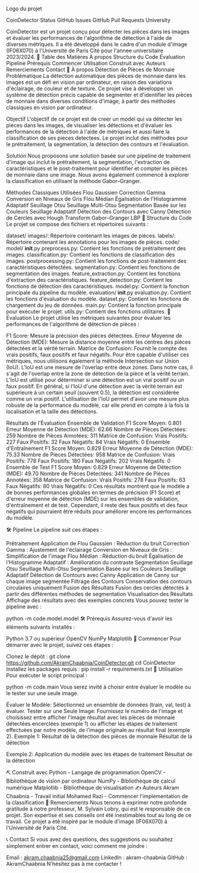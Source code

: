 Logo du projet

CoinDetector
Status GitHub Issues GitHub Pull Requests University

CoinDetector est un projet conçu pour détecter les pièces dans les images et évaluer les performances de l'algorithme de détection à l'aide de diverses métriques. Il a été développé dans le cadre d'un module d'image (IF06X070) à l'Université de Paris Cité pour l'annee universitaire 2023/2024.
📝 Table des Matières
À propos
Structure du Code
Évaluation
Pipeline
Prérequis
Commencer
Utilisation
Construit avec
Auteurs
Remerciements
Contact
🧐 À propos
Détection de Pièces de Monnaie
Problématique
La détection automatique des pièces de monnaie dans les images est un défi en vision par ordinateur, en raison des variations d'éclairage, de couleur et de texture. Ce projet vise à développer un système de détection précis capable de segmenter et d'identifier les pièces de monnaie dans diverses conditions d'image, à partir des méthodes classiques en vision par ordinateur.

Objectif
L'objectif de ce projet est de creer un model qui va détecter les pièces dans les images, de visualiser les détections et d'évaluer les performances de la détection à l'aide de métriques et aussi faire la classification de ses pieces detectees. Le projet inclut des méthodes pour le prétraitement, la segmentation, la détection des contours et l'évaluation.

Solution
Nous proposons une solution basée sur une pipeline de traitement d'image qui inclut le prétraitement, la segmentation, l'extraction de caractéristiques et le post-traitement pour identifier et compter les pièces de monnaie dans une image. Nous avons également commencé à explorer la classification en utilisant la méthode Gabor–Granger.

Méthodes Classiques Utilisées
Flou Gaussien
Correction Gamma
Conversion en Niveaux de Gris
Flou Médian
Égalisation de l'Histogramme Adaptatif
Seuillage Otsu
Seuillage Multi-Otsu
Segmentation Basée sur les Couleurs
Seuillage Adaptatif
Détection des Contours avec Canny
Détection de Cercles avec Hough Transform
Gabor–Granger
LBP
🚀 Structure du Code
Le projet se compose des fichiers et répertoires suivants :

dataset/
images/: Répertoire contenant les images de pièces.
labels/: Répertoire contenant les annotations pour les images de pièces.
code/
model/
__init__.py
preprocess.py: Contient les fonctions de prétraitement des images.
classification.py: Contient les fonctions de classification des images.
postprocessing.py: Contient les fonctions de post-traitement des caractéristiques détectées.
segmentation.py: Contient les fonctions de segmentation des images.
feature_extraction.py: Contient les fonctions d'extraction des caractéristiques.
feature_detection.py: Contient les fonctions de détection des caractéristiques.
model.py: Contient la fonction principale du pipeline du modèle.
evaluation/
__init__.py
evaluation.py: Contient les fonctions d'évaluation du modèle.
dataset.py: Contient les fonctions de chargement du jeu de données.
main.py: Contient la fonction principale pour exécuter le projet.
utils.py: Contient des fonctions utilitaires.
🎈 Évaluation
Le projet utilise les métriques suivantes pour évaluer les performances de l'algorithme de détection de pièces :

F1 Score: Mesure la précision des pièces détectées.
Erreur Moyenne de Détection (MDE): Mesure la distance moyenne entre les centres des pièces détectées et la vérité terrain.
Matrice de Confusion: Fournit le compte des vrais positifs, faux positifs et faux négatifs.
Pour être capable d'utiliser ces métriques, nous utilisons également la méthode Intersection sur Union (IoU). L'IoU est une mesure de l'overlap entre deux zones. Dans notre cas, il s'agit de l'overlap entre la zone de détection de la pièce et la vérité terrain. L'IoU est utilisé pour déterminer si une détection est un vrai positif ou un faux positif. En général, si l'IoU d'une détection avec la vérité terrain est supérieure à un certain seuil (souvent 0.5), la détection est considérée comme un vrai positif. L'utilisation de l'IoU permet d'avoir une mesure plus robuste de la performance du modèle, car elle prend en compte à la fois la localisation et la taille des détections.

Résultats de l'Évaluation
Ensemble de Validation
F1 Score Moyen: 0.801
Erreur Moyenne de Détection (MDE): 62.66
Nombre de Pièces Détectées: 259
Nombre de Pièces Annotées: 311
Matrice de Confusion:
Vrais Positifs: 227
Faux Positifs: 32
Faux Négatifs: 84
Vrais Négatifs: 0
Ensemble d'Entraînement
F1 Score Moyen: 0.829
Erreur Moyenne de Détection (MDE): 75.33
Nombre de Pièces Détectées: 958
Matrice de Confusion:
Vrais Positifs: 778
Faux Positifs: 180
Faux Négatifs: 202
Vrais Négatifs: 0
Ensemble de Test
F1 Score Moyen: 0.829
Erreur Moyenne de Détection (MDE): 49.70
Nombre de Pièces Détectées: 341
Nombre de Pièces Annotées: 358
Matrice de Confusion:
Vrais Positifs: 278
Faux Positifs: 63
Faux Négatifs: 80
Vrais Négatifs: 0
Ces résultats montrent que le modèle a de bonnes performances globales en termes de précision (F1 Score) et d'erreur moyenne de détection (MDE) sur les ensembles de validation, d'entraînement et de test. Cependant, il reste des faux positifs et des faux négatifs qui pourraient être réduits pour améliorer encore les performances du modèle.

🛠️ Pipeline
Le pipeline suit ces étapes :

Prétraitement
Application de Flou Gaussien : Réduction du bruit
Correction Gamma : Ajustement de l'éclairage
Conversion en Niveaux de Gris : Simplification de l'image
Flou Médian : Réduction du bruit
Égalisation de l'Histogramme Adaptatif : Amélioration du contraste
Segmentation
Seuillage Otsu
Seuillage Multi-Otsu
Segmentation Basée sur les Couleurs
Seuillage Adaptatif
Détection de Contours avec Canny
Application de Canny sur chaque image segmentée
Filtrage des Contours
Conservation des contours circulaires uniquement
Fusion des Résultats
Fusion des cercles détectés à partir des différentes méthodes de segmentation
Visualisation des Résultats
Affichage des résultats avec des exemples concrets
Vous pouvez tester le pipeline avec :

python -m code.model.model
🛠️ Prérequis
Assurez-vous d'avoir les éléments suivants installés :

Python 3.7 ou supérieur
OpenCV
NumPy
Matplotlib
🏁 Commencer
Pour démarrer avec le projet, suivez ces étapes :

Clonez le dépôt :
git clone https://github.com/AkramChaabnia/CoinDetector.git
cd CoinDetector
Installez les packages requis :
pip install -r requirements.txt
🎈 Utilisation
Pour exécuter le script principal :

python -m code.main
Vous serez invité à choisir entre évaluer le modèle ou le tester sur une seule image.

Évaluer le Modèle: Sélectionnez un ensemble de données (train, val, test) à évaluer.
Tester sur une Seule Image: Fournissez le numéro de l'image et choisissez entre afficher l'image résultat avec les pièces de monnaie détectées encerclées (exemple 1) ou afficher les étapes de traitement effectuées par notre modèle, de l'image originale au résultat final (exemple 2).
Exemple 1: Résultat de la détection des pièces de monnaie
Résultat de la détection

Exemple 2: Application du modèle avec les étapes de traitement
Résultat de la détection

⛏️ Construit avec
Python - Langage de programmation
OpenCV - Bibliothèque de vision par ordinateur
NumPy - Bibliothèque de calcul numérique
Matplotlib - Bibliothèque de visualisation
✍️ Auteurs
Akram Chaabnia - Travail initial
Mohamed Razi - Commencer l'implementation de la classification
🎉 Remerciements
Nous tenons à exprimer notre profonde gratitude à notre professeur, M. Sylvain Lobry, qui est le responsable de ce projet. Son expertise et ses conseils ont été inestimables tout au long de ce travail. Ce projet a été inspiré par le module d'image (IF06X070) à l'Université de Paris Cité.

📞 Contact
Si vous avez des questions, des suggestions ou souhaitez simplement entrer en contact, voici comment me joindre :

Email : akram.chaabnia25@gmail.com
LinkedIn : akram-chaabnia
GitHub : AkramChaabnia
N'hésitez pas à me contacter !
